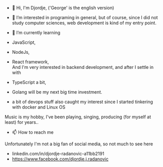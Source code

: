 - 👋  Hi, I'm Djordje, ('George' is the english version) 
- 👀  I’m interested in programing in general, but of course, 
    since I did not study computer sciences, web development is kind of my entry point.  

- 🌱  I’m currently learning 
- JavaScript, 
- NodeJs,
- React framework,  
  And I'm very interested in backend development, and after I settle in with 
- TypeScript a bit, 
- Golang will be my next big time investment.

- a bit of devops stuff also caught my interest since I started tinkering with docker and Linux OS 


Music is my hobby, I've been playing, singing, producing (for myself at least) for years.. 



- 📫 How to reach me

Unfortunately I'm not a big fan of social media, so not much to see here
- linkedin.com/in/djordje-radanovic-a11bb2191
- https://www.facebook.com/djordje.j.radanovic



<!---
Uranium993/Uranium993 is a ✨ special ✨ repository because its `README.md` (this file) appears on your GitHub profile.
You can click the Preview link to take a look at your changes.
--->
